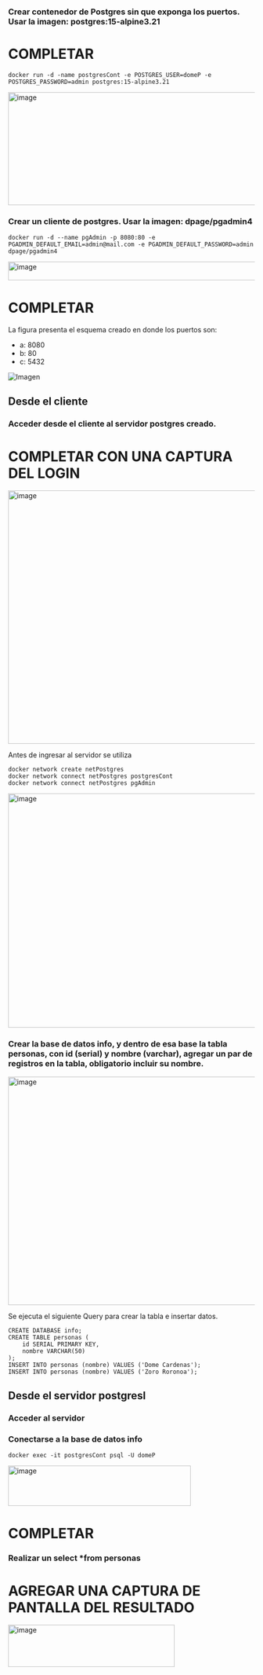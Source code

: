 ### Crear contenedor de Postgres sin que exponga los puertos. Usar la imagen: postgres:15-alpine3.21
# COMPLETAR
```
docker run -d -name postgresCont -e POSTGRES_USER=domeP -e POSTGRES_PASSWORD=admin postgres:15-alpine3.21
```
<img width="715" height="230" alt="image" src="https://github.com/user-attachments/assets/b48c3cbb-e5b5-4343-bd7f-41ebc08099c9" />

### Crear un cliente de postgres. Usar la imagen: dpage/pgadmin4
```
docker run -d --name pgAdmin -p 8080:80 -e PGADMIN_DEFAULT_EMAIL=admin@mail.com -e PGADMIN_DEFAULT_PASSWORD=admin dpage/pgadmin4
```
<img width="803" height="38" alt="image" src="https://github.com/user-attachments/assets/044a9a24-9bf6-4018-9915-a40665599529" />

# COMPLETAR

La figura presenta el esquema creado en donde los puertos son:
- a: 8080
- b: 80
- c: 5432

![Imagen](esquema-2-ejercicio.PNG)

## Desde el cliente
### Acceder desde el cliente al servidor postgres creado.
# COMPLETAR CON UNA CAPTURA DEL LOGIN
<img width="942" height="516" alt="image" src="https://github.com/user-attachments/assets/36843c54-fd11-4c06-95aa-dad7be1339de" />

Antes de ingresar al servidor se utiliza 
```
docker network create netPostgres
docker network connect netPostgres postgresCont
docker network connect netPostgres pgAdmin
```
<img width="950" height="477" alt="image" src="https://github.com/user-attachments/assets/25753568-c119-4ed0-b2f3-2e1ffa071a06" />

### Crear la base de datos info, y dentro de esa base la tabla personas, con id (serial) y nombre (varchar), agregar un par de registros en la tabla, obligatorio incluir su nombre.

<img width="940" height="465" alt="image" src="https://github.com/user-attachments/assets/16a3882d-cc67-422d-9400-cf8627812e83" />

Se ejecuta el siguiente Query para crear la tabla e insertar datos. 
```
CREATE DATABASE info;
CREATE TABLE personas (
    id SERIAL PRIMARY KEY,
    nombre VARCHAR(50)
);
INSERT INTO personas (nombre) VALUES ('Dome Cardenas');
INSERT INTO personas (nombre) VALUES ('Zoro Roronoa'); 
```

## Desde el servidor postgresl
### Acceder al servidor
### Conectarse a la base de datos info
```
docker exec -it postgresCont psql -U domeP
```
<img width="373" height="82" alt="image" src="https://github.com/user-attachments/assets/c9faa156-1f40-4520-945e-10e8f4b43f90" />

# COMPLETAR
### Realizar un select *from personas
# AGREGAR UNA CAPTURA DE PANTALLA DEL RESULTADO
<img width="340" height="86" alt="image" src="https://github.com/user-attachments/assets/d455b2b0-3e47-4ea9-b9bf-005ae5711606" />
